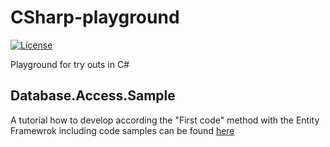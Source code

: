 # CSharp-playground
[![License](https://img.shields.io/badge/license-Apache%20License%202.0-blue.svg)](https://github.com/rufer7/CSharp-playground/blob/master/LICENSE)

Playground for try outs in C#

## Database.Access.Sample

A tutorial how to develop according the "First code" method with the Entity Framewrok including code samples can be found [here](https://msdn.microsoft.com/de-ch/data/jj193542.aspx)
